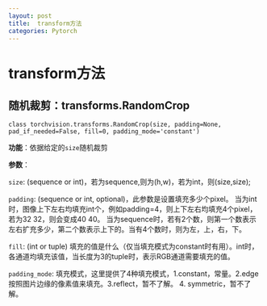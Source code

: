 ```yaml
---
layout: post
title:  transform方法
categories: Pytorch
---
```

# transform方法

## 随机裁剪：transforms.RandomCrop

`class torchvision.transforms.RandomCrop(size, padding=None, pad_if_needed=False, fill=0, padding_mode='constant')`

**功能**：依据给定的`size`随机裁剪 

**参数**： 

`size`: (sequence or int)，若为sequence,则为(h,w)，若为int，则(size,size);

`padding`: (sequence or int, optional)，此参数是设置填充多少个pixel。 当为int时，图像上下左右均填充int个，例如padding=4，则上下左右均填充4个pixel，若为32 32，则会变成40 40。 当为sequence时，若有2个数，则第一个数表示左右扩充多少，第二个数表示上下的。当有4个数时，则为左，上，右，下。 

`fill`: (int or tuple) 填充的值是什么（仅当填充模式为constant时有用）。int时，各通道均填充该值，当长度为3的tuple时，表示RGB通道需要填充的值。 

`padding_mode`: 填充模式，这里提供了4种填充模式，1.constant，常量。2.edge 按照图片边缘的像素值来填充。3.reflect，暂不了解。 4. symmetric，暂不了解。
